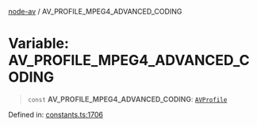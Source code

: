 [node-av](../globals.md) / AV\_PROFILE\_MPEG4\_ADVANCED\_CODING

# Variable: AV\_PROFILE\_MPEG4\_ADVANCED\_CODING

> `const` **AV\_PROFILE\_MPEG4\_ADVANCED\_CODING**: [`AVProfile`](../type-aliases/AVProfile.md)

Defined in: [constants.ts:1706](https://github.com/seydx/av/blob/f8631fc881b394300b1479f511d55cf1c370a87f/src/constants/constants.ts#L1706)
